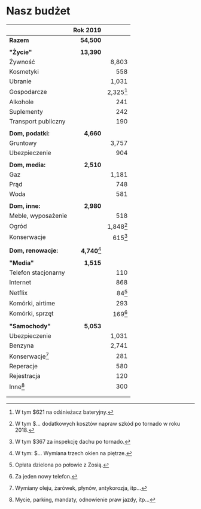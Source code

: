 # Nasz budżet

|                            | Rok 2019              |                     |
| ---                        | --:                   | --:                 |
| **Razem**                  | **54,500**            |                     |
|                            |                       |                     |
| **"Życie"**                | **13,390**            |                     |
| Żywność                    |                       | 8,803               |
| Kosmetyki                  |                       | 558                 |
| Ubranie                    |                       | 1,031               |
| Gospodarcze                |                       | 2,325[^gospodarcze] |
| Alkohole                   |                       | 241                 |
| Suplementy                 |                       | 242                 |
| Transport publiczny        |                       | 190                 |
|                            |                       |                     |
| **Dom, podatki:**          | **4,660**             |                     |
| Gruntowy                   |                       | 3,757               |
| Ubezpieczenie              |                       | 904                 |
|                            |                       |                     |
| **Dom, media:**            | **2,510**             |                     |
| Gaz                        |                       | 1,181               |
| Prąd                       |                       | 748                 |
| Woda                       |                       | 581                 |
|                            |                       |                     |
| **Dom, inne:**             | **2,980**             |                     |
| Meble, wyposażenie         |                       | 518                 |
| Ogród                      |                       | 1,848[^ogrod]       |
| Konserwacje                |                       | 615[^konserwacje]   |
|                            |                       |                     |
| **Dom, renowacje:**        | **4,740**[^renowacje] |                     |
|                            |                       |                     |
| **"Media"**                | **1,515**             |                     |
| Telefon stacjonarny        |                       | 110                 |
| Internet                   |                       | 868                 |
| Netflix                    |                       | 84[^netflix]        |
| Komórki, airtime           |                       | 293                 |
| Komórki, sprzęt            |                       | 169[^komorkisprzet] |
|                            |                       |                     |
| **"Samochody"**            | **5,053**             |                     |
| Ubezpieczenie              |                       | 1,031               |
| Benzyna                    |                       | 2,741               |
| Konserwacje[^samochodkons] |                       | 281                 |
| Reperacje                  |                       | 580                 |
| Rejestracja                |                       | 120                 |
| Inne[^samochodinne]        |                       | 300                 |
|                            |                       |                     |
|                            |                       |                     |



[^gospodarcze]: W tym $621 na odśnieżacz bateryjny.
[^ogrod]: W tym $... dodatkowych kosztów napraw szkód po tornado w roku 2018.
[^konserwacje]: W tym $367 za inspekcję dachu po tornado.
[^renowacje]: W tym: $... Wymiana trzech okien na piętrze.
[^netflix]: Opłata dzielona po połowie z Zosią.
[^komorkisprzet]: Za jeden nowy telefon.
[^samochodkons]: Wymiany oleju, żarówek, płynów, antykorozja, itp...
[^samochodinne]: Mycie, parking, mandaty, odnowienie praw jazdy, itp...

